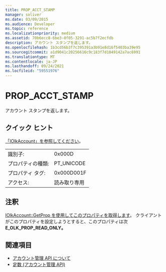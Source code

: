 ```yaml
---
title: PROP_ACCT_STAMP
manager: soliver
ms.date: 03/09/2015
ms.audience: Developer
ms.topic: reference
ms.localizationpriority: medium
ms.assetid: 70b6ecc8-6be3-0f05-3291-ac5b7f2ecfdb
description: アカウント スタンプを返します。
ms.openlocfilehash: 1b3cd56b3f7c395391a3b91e8d16f5403ba39e95
ms.sourcegitcommit: a1d9041c20256616c9c183f7d1049142a7ac6991
ms.translationtype: MT
ms.contentlocale: ja-JP
ms.lasthandoff: 09/24/2021
ms.locfileid: "59551976"
---
```

# <a name="prop_acct_stamp"></a>PROP_ACCT_STAMP

アカウント スタンプを返します。
  
## <a name="quick-info"></a>クイック ヒント

[「IOlkAccount」を参照してください](iolkaccount.md)。
  
|||
|:-----|:-----|
|識別子:  <br/> |0x000D  <br/> |
|プロパティの種類:  <br/> |PT_UNICODE  <br/> |
|プロパティ タグ:  <br/> |0x000D001F  <br/> |
|アクセス:  <br/> |読み取り専用  <br/> |
   
## <a name="remarks"></a>注釈

[IOlkAccount::GetProp を使用してこのプロパティを取得します](iolkaccount-getprop.md)。 クライアントがこのプロパティを設定しようとすると、このプロパティは次 **E_OLK_PROP_READ_ONLY。** 
  
## <a name="see-also"></a>関連項目

- [アカウント管理 API について](about-the-account-management-api.md)  
- [定数 (アカウント管理 API)](constants-account-management-api.md)

